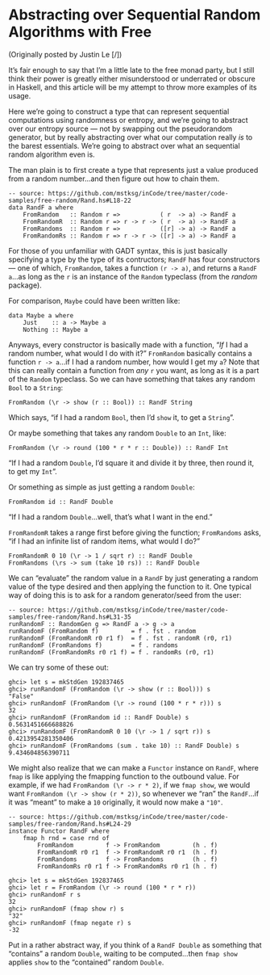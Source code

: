 Abstracting over Sequential Random Algorithms with Free
=======================================================

(Originally posted by Justin Le [/])

It’s fair enough to say that I’m a little late to the free monad party,
but I still think their power is greatly either misunderstood or
underrated or obscure in Haskell, and this article will be my attempt to
throw more examples of its usage.

Here we’re going to construct a type that can represent sequential
computations using randomness or entropy, and we’re going to abstract
over our entropy source — not by swapping out the pseudorandom
generator, but by really abstracting over what our computation really
*is* to the barest essentials. We’re going to abstract over what an
sequential random algorithm even is.

The man plain is to first create a type that represents just a value
produced from a random number…and then figure out how to chain them.

``` {.haskell}
-- source: https://github.com/mstksg/inCode/tree/master/code-samples/free-random/Rand.hs#L18-22
data RandF a where
    FromRandom   :: Random r =>           ( r  -> a) -> RandF a
    FromRandomR  :: Random r => r -> r -> ( r  -> a) -> RandF a
    FromRandoms  :: Random r =>           ([r] -> a) -> RandF a
    FromRandomRs :: Random r => r -> r -> ([r] -> a) -> RandF a

```

For those of you unfamiliar with GADT syntax, this is just basically
specifying a type by the type of its contructors; `RandF` has four
constructors — one of which, `FromRandom`, takes a function `(r -> a)`,
and returns a `RandF a`…as long as the `r` is an instance of the
`Random` typeclass (from the *random* package).

For comparison, `Maybe` could have been written like:

``` {.haskell}
data Maybe a where
    Just    :: a -> Maybe a
    Nothing :: Maybe a
```

Anyways, every constructor is basically made with a function, “*If* I
had a random number, what would I do with it?” `FromRandom` basically
contains a function `r -> a`…if I had a random number, how would I get
my `a`? Note that this can really contain a function from *any* `r` you
want, as long as it is a part of the `Random` typeclass. So we can have
something that takes any random `Bool` to a `String`:

``` {.haskell}
FromRandom (\r -> show (r :: Bool)) :: RandF String
```

Which says, “if I had a random `Bool`, then I’d `show` it, to get a
`String`”.

Or maybe something that takes any random `Double` to an `Int`, like:

``` {.haskell}
FromRandom (\r -> round (100 * r * r :: Double)) :: RandF Int
```

“If I had a random `Double`, I’d square it and divide it by three, then
round it, to get my `Int`”.

Or something as simple as just getting a random `Double`:

``` {.haskell}
FromRandom id :: RandF Double
```

“If I had a random `Double`…well, that’s what I want in the end.”

`FromRandomR` takes a range first before giving the function;
`FromRandoms` asks, “if I had an infinite list of random items, what
would I do?”

``` {.haskell}
FromRandomR 0 10 (\r -> 1 / sqrt r) :: RandF Double
FromRandoms (\rs -> sum (take 10 rs)) :: RandF Double
```

We can “evaluate” the random value in a `RandF` by just generating a
random value of the type desired and then applying the function to it.
One typical way of doing this is to ask for a random generator/seed from
the user:

``` {.haskell}
-- source: https://github.com/mstksg/inCode/tree/master/code-samples/free-random/Rand.hs#L31-35
runRandomF :: RandomGen g => RandF a -> g -> a
runRandomF (FromRandom f)         = f . fst . random
runRandomF (FromRandomR r0 r1 f)  = f . fst . randomR (r0, r1)
runRandomF (FromRandoms f)        = f . randoms
runRandomF (FromRandomRs r0 r1 f) = f . randomRs (r0, r1)

```

We can try some of these out:

``` {.haskell}
ghci> let s = mkStdGen 192837465
ghci> runRandomF (FromRandom (\r -> show (r :: Bool))) s
"False"
ghci> runRandomF (FromRandom (\r -> round (100 * r * r))) s
32
ghci> runRandomF (FromRandom id :: RandF Double) s
0.5631451666688826
ghci> runRandomF (FromRandomR 0 10 (\r -> 1 / sqrt r)) s
0.4213954281350406
ghci> runRandomF (FromRandoms (sum . take 10) :: RandF Double) s
9.434604856390711
```

We might also realize that we can make a `Functor` instance on `RandF`,
where `fmap` is like applying the fmapping function to the outbound
value. For example, if we had `FromRandom (\r -> r * 2)`, if we
`fmap show`, we would want `FromRandom (\r -> show (r * 2))`, so
whenever we “ran” the `RandF`…if it was “meant” to make a `10`
originally, it would now make a `"10"`.

``` {.haskell}
-- source: https://github.com/mstksg/inCode/tree/master/code-samples/free-random/Rand.hs#L24-29
instance Functor RandF where
    fmap h rnd = case rnd of
        FromRandom         f -> FromRandom         (h . f)
        FromRandomR r0 r1  f -> FromRandomR r0 r1  (h . f)
        FromRandoms        f -> FromRandoms        (h . f)
        FromRandomRs r0 r1 f -> FromRandomRs r0 r1 (h . f)

```

``` {.haskell}
ghci> let s = mkStdGen 192837465
ghci> let r = FromRandom (\r -> round (100 * r * r))
ghci> runRandomF r s
32
ghci> runRandomF (fmap show r) s
"32"
ghci> runRandomF (fmap negate r) s
-32
```

Put in a rather abstract way, if you think of a `RandF Double` as
something that “contains” a random `Double`, waiting to be computed…then
`fmap show` applies `show` to the “contained” random `Double`.
